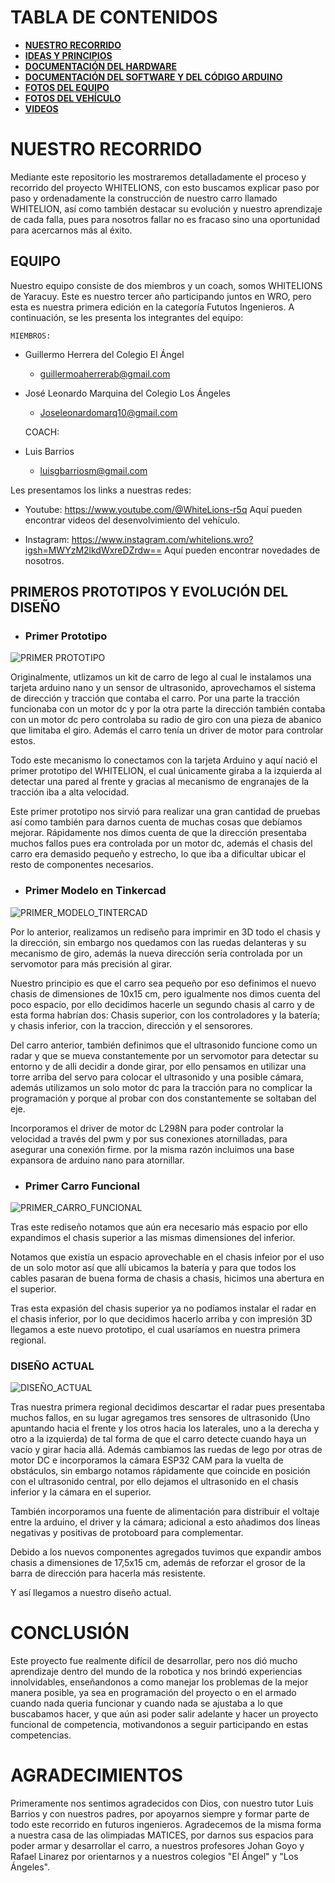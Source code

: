 # **TABLA DE CONTENIDOS** 

- [**NUESTRO RECORRIDO**](https://github.com/joseleomarquina10/WHITELIONS-REPOSITORIO-REGIONALWRO2025/tree/main?tab=readme-ov-file#nuestro-recorrido)
- [**IDEAS Y PRINCIPIOS**](https://github.com/joseleomarquina10/WHITELIONS-REPOSITORIO-REGIONALWRO2025/tree/main/OTRO#ideas-y-principios)
- [**DOCUMENTACIÓN DEL HARDWARE**](https://github.com/joseleomarquina10/WHITELIONS-REPOSITORIO-REGIONALWRO2025/tree/main/ESQUEMAS#esquemas-y-documentaci%C3%B3n-del-hardware)
- [**DOCUMENTACIÓN DEL SOFTWARE Y DEL CÓDIGO ARDUINO**](https://github.com/joseleomarquina10/WHITELIONS-REPOSITORIO-REGIONALWRO2025/tree/main/SRC#documentaci%C3%B3n-del-software-y-del-c%C3%B3digo-arduino)
- [**FOTOS DEL EQUIPO**](https://github.com/joseleomarquina10/WHITELIONS-REPOSITORIO-REGIONALWRO2025/tree/main/FOTOS-EQUIPO)
- [**FOTOS DEL VEHÍCULO**](https://github.com/joseleomarquina10/WHITELIONS-REPOSITORIO-REGIONALWRO2025/tree/main/FOTOS-VEH%C3%8DCULO)
- [**VIDEOS** ](https://github.com/joseleomarquina10/WHITELIONS-REPOSITORIO-REGIONALWRO2025/tree/main/VIDEO)


# **NUESTRO RECORRIDO**

Mediante este repositorio les mostraremos detalladamente el proceso y recorrido del proyecto WHITELIONS, con esto buscamos explicar paso por paso y ordenadamente la construcción de nuestro carro llamado WHITELION, así como también destacar su evolución y nuestro aprendizaje de cada falla, pues para nosotros fallar no es fracaso sino una oportunidad para acercarnos más al éxito.

## **EQUIPO** 

Nuestro equipo consiste de dos miembros y un coach, somos WHITELIONS de Yaracuy. Este es nuestro tercer año participando juntos en WRO, pero esta es nuestra primera edición en la categoría Fututos Ingenieros.  A continuación, se les presenta los integrantes del equipo:

    MIEMBROS:

-	Guillermo Herrera del Colegio El Ángel 
    - guillermoaherrerab@gmail.com

-	José Leonardo Marquina del Colegio Los Ángeles
    - Joseleonardomarq10@gmail.com

    COACH:

-	Luis Barrios
    - luisgbarriosm@gmail.com

Les presentamos los links a nuestras redes:

- Youtube: https://www.youtube.com/@WhiteLions-r5q
    Aquí pueden encontrar videos del desenvolvimiento del vehículo.


- Instagram: https://www.instagram.com/whitelions.wro?igsh=MWYzM2lkdWxreDZrdw==
    Aquí pueden encontrar novedades de nosotros.


## **PRIMEROS PROTOTIPOS Y EVOLUCIÓN DEL DISEÑO**

- ### **Primer Prototipo**
![PRIMER PROTOTIPO](https://github.com/joseleomarquina10/WHITELIONS-REPOSITORIO-REGIONALWRO2025/blob/main/PRIMER_PROTOTIPO.jpeg)

Originalmente, utlizamos un kit de carro de lego al cual le instalamos una tarjeta arduino nano y un sensor de ultrasonido, aprovechamos el sistema de dirección y tracción que contaba el carro. Por una parte la tracción funcionaba con un motor dc y por la otra parte la dirección también contaba con un motor dc pero controlaba su radio de giro con una pieza de abanico que limitaba el giro. Además el carro tenía un driver de motor para controlar estos.

Todo este mecanismo lo conectamos con la tarjeta Arduino y aquí nació el primer prototipo del WHITELION, el cual únicamente giraba a la izquierda al detectar una pared al frente y gracias al mecanismo de engranajes de la tracción iba a alta velocidad.

Este primer prototipo nos sirvió para realizar una gran cantidad de pruebas así como también para darnos cuenta de muchas cosas que debíamos mejorar. Rápidamente nos dimos cuenta de que la dirección presentaba muchos fallos pues era controlada por un motor dc, además el chasis del carro era demasido pequeño y estrecho, lo que iba a dificultar ubicar el resto de componentes necesarios. 

- ### **Primer Modelo en Tinkercad**
![PRIMER_MODELO_TINTERCAD](https://github.com/joseleomarquina10/WHITELIONS-REPOSITORIO-REGIONALWRO2025/blob/main/PRIMER_MODELO_TINKERCAD.jpeg)

Por lo anterior, realizamos un rediseño para imprimir en 3D todo el chasis y la dirección, sin embargo nos quedamos con las ruedas delanteras y su mecanismo de giro, además la nueva dirección sería controlada por un servomotor para más precisión al girar.

Nuestro principio es que el carro sea pequeño por eso definimos el nuevo chasis de dimensiones de 10x15 cm, pero igualmente nos dimos cuenta del poco espacio, por ello decidimos hacerle un segundo chasis al carro y de esta forma habrían dos: Chasis superior, con los controladores y la batería; y chasis inferior, con la traccion, dirección y el sensorores. 

Del carro anterior, también definimos que el ultrasonido funcione como un radar y que se mueva constantemente por un servomotor para detectar su entorno y de alli decidir a donde girar, por ello pensamos en utilizar una torre arriba del servo para colocar el ultrasonido y una posible cámara, además utilizamos un solo motor dc para la tracción para no complicar la programación y porque al probar con dos constantemente se soltaban del eje.

Incorporamos el driver de motor dc L298N para poder controlar la velocidad a través del pwm y por sus conexiones atornilladas, para asegurar una conexión firme. por la misma razón incluimos una base expansora de arduino nano para atornillar.

- ### **Primer Carro Funcional**
![PRIMER_CARRO_FUNCIONAL](https://github.com/joseleomarquina10/WHITELIONS-REPOSITORIO-REGIONALWRO2025/blob/main/PRIMER_CARRO_FUNCIONAL.jpg)

Tras este rediseño notamos que aún era necesario más espacio por ello expandimos el chasis superior a las mismas dimensiones del inferior. 

Notamos que existía un espacio aprovechable en el chasis infeior por el uso de un solo motor así que allí ubicamos la batería y para que todos los cables pasaran de buena forma de chasis a chasis, hicimos una abertura en el superior.

Tras esta expasión del chasis superior ya no podíamos instalar el radar en el chasis inferior, por lo que decidimos hacerlo arriba y con impresión 3D llegamos a este nuevo prototipo, el cual usaríamos en nuestra primera regional.


### **DISEÑO ACTUAL**
![DISEÑO_ACTUAL](https://github.com/joseleomarquina10/WHITELIONS-REPOSITORIO-REGIONALWRO2025/blob/main/FOTOS-VEH%C3%8DCULO/WHITELION_LATERAL_IZQUIERDA.jpeg)

Tras nuestra primera regional decidimos descartar el radar pues presentaba muchos fallos, en su lugar agregamos tres sensores de ultrasonido (Uno apuntando hacia el frente y los otros hacia los laterales, uno a la derecha y otro a la izquierda) de tal forma de que el carro detecte cuando haya un vacío y girar hacia allá. Además cambiamos las ruedas de lego por otras de motor DC e incorporamos la cámara ESP32 CAM para la vuelta de obstáculos, sin embargo notamos rápidamente que coincide en posición con el ultrasonido central, por ello dejamos el ultrasonido en el chasis inferior y la cámara en el superior.

También incorporamos una fuente de alimentación para distribuir el voltaje entre la arduino, el driver y la cámara; adicional a esto añadimos dos líneas negativas y positivas de protoboard para complementar.

Debido a los nuevos componentes agregados tuvimos que expandir ambos chasis a dimensiones de 17,5x15 cm, además de reforzar el grosor de la barra de dirección para hacerla más resistente.

Y así llegamos a nuestro diseño actual.


# **CONCLUSIÓN**

Este proyecto fue realmente difícil de desarrollar, pero nos dió mucho aprendizaje dentro del mundo de la robotica y nos brindó experiencias innolvidables, enseñandonos a como manejar los problemas de la mejor manera posible, ya sea en programación del proyecto o en el armado cuando nada queria funcionar y cuando nada se ajustaba a lo que buscabamos hacer, y que aún asi poder salir adelante y hacer un proyecto funcional de competencia, motivandonos a seguir participando en estas competencias.


# **AGRADECIMIENTOS**

Primeramente nos sentimos agradecidos con Dios, con nuestro tutor Luis Barrios y con nuestros padres, por apoyarnos siempre y formar parte de todo este recorrido en futuros ingenieros. Agradecemos de la misma forma a nuestra casa de las olimpiadas MATICES, por darnos sus espacios para poder armar y desarrollar el carro, a nuestros profesores Johan Goyo y Rafael Linarez por orientarnos y a nuestros colegios "El Ángel" y "Los Ángeles".
